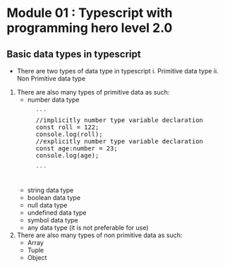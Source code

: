 # Module 01 : Typescript with programming hero level 2.0
## Basic data types in typescript
- There are two types of data type in typescript
    i. Primitive data type
    ii. Non Primitive data type 
1. There are also many types of primitive data as such:
    - number data type
    <pre>
        ```
        //implicitly number type variable declaration
        const roll = 122;
        console.log(roll);
        //explicitly number type variable declaration
        const age:number = 23;
        console.log(age);
        
        ```
    </pre>
    - string data type 
    - boolean data type 
    - null data type
    - undefined data type
    - symbol data type
    - any data type (it is not preferable for use)
2. There are also many types of non primitive data as such:
    - Array
    - Tuple
    - Object
